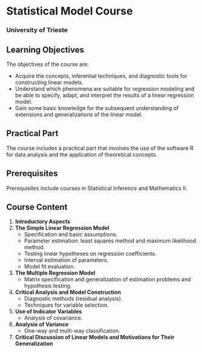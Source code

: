 # Statistical Model Course
### University of Trieste

## Learning Objectives

The objectives of the course are:

- Acquire the concepts, inferential techniques, and diagnostic tools for constructing linear models.
- Understand which phenomena are suitable for regression modeling and be able to specify, adapt, and interpret the results of a linear regression model.
- Gain some basic knowledge for the subsequent understanding of extensions and generalizations of the linear model.

## Practical Part

The course includes a practical part that involves the use of the software R for data analysis and the application of theoretical concepts.

## Prerequisites

Prerequisites include courses in Statistical Inference and Mathematics II.

## Course Content

1. **Introductory Aspects**
2. **The Simple Linear Regression Model**
    - Specification and basic assumptions.
    - Parameter estimation: least squares method and maximum likelihood method.
    - Testing linear hypotheses on regression coefficients.
    - Interval estimation of parameters.
    - Model fit evaluation.
3. **The Multiple Regression Model**
    - Matrix specification and generalization of estimation problems and hypothesis testing.
4. **Critical Analysis and Model Construction**
    - Diagnostic methods (residual analysis).
    - Techniques for variable selection.
5. **Use of Indicator Variables**
    - Analysis of covariance.
6. **Analysis of Variance**
    - One-way and multi-way classification.
7. **Critical Discussion of Linear Models and Motivations for Their Generalization**
